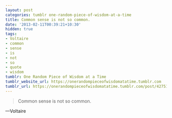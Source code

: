 ```yaml
---
layout: post
categories: tumblr one-random-piece-of-wisdom-at-a-time
title: Common sense is not so common.
date: '2013-02-11T00:39:21+10:30'
hidden: true
tags:
- Voltaire
- common
- sense
- is
- not
- so
- quote
- wisdom
tumblr: One Random Piece of Wisdom at a Time
tumblr_website_url: https://onerandompieceofwisdomatatime.tumblr.com
tumblr_url: https://onerandompieceofwisdomatatime.tumblr.com/post/42751091010/common-sense-is-not-so-common
---
```

> Common sense is not so common.

—Voltaire

